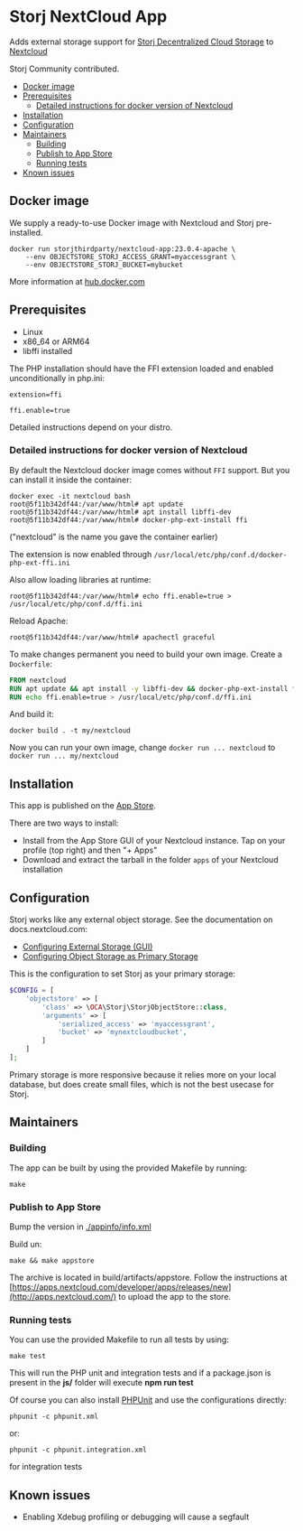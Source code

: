 # Storj NextCloud App

Adds external storage support for [Storj Decentralized Cloud Storage](https://storj.io) to [Nextcloud](https://nextcloud.com/)

Storj Community contributed.

* [Docker image](#docker-image)
* [Prerequisites](#prerequisites)
    * [Detailed instructions for docker version of Nextcloud](#detailed-instructions-for-docker-version-of-nextcloud)
* [Installation](#installation)
* [Configuration](#configuration)
* [Maintainers](#maintainers)
    * [Building](#building)
    * [Publish to App Store](#publish-to-app-store)
    * [Running tests](#running-tests)
* [Known issues](#known-issues)

## Docker image

We supply a ready-to-use Docker image with Nextcloud and Storj pre-installed. 

```
docker run storjthirdparty/nextcloud-app:23.0.4-apache \
    --env OBJECTSTORE_STORJ_ACCESS_GRANT=myaccessgrant \
    --env OBJECTSTORE_STORJ_BUCKET=mybucket
```

More information at [hub.docker.com](https://hub.docker.com/r/storjthirdparty/nextcloud-app)

## Prerequisites

- Linux
- x86_64 or ARM64
- libffi installed

The PHP installation should have the FFI extension loaded and enabled unconditionally in php.ini:

```
extension=ffi

ffi.enable=true
```

Detailed instructions depend on your distro.

### Detailed instructions for docker version of Nextcloud

By default the Nextcloud docker image comes without `FFI` support. But you can install it inside the container:

```
docker exec -it nextcloud bash
root@5f11b342df44:/var/www/html# apt update 
root@5f11b342df44:/var/www/html# apt install libffi-dev
root@5f11b342df44:/var/www/html# docker-php-ext-install ffi
```

("nextcloud" is the name you gave the container earlier)

The extension is now enabled through `/usr/local/etc/php/conf.d/docker-php-ext-ffi.ini`

Also allow loading libraries at runtime:

```
root@5f11b342df44:/var/www/html# echo ffi.enable=true > /usr/local/etc/php/conf.d/ffi.ini
```

Reload Apache:

```
root@5f11b342df44:/var/www/html# apachectl graceful
```

To make changes permanent you need to build your own image. Create a `Dockerfile`:

```Dockerfile
FROM nextcloud
RUN apt update && apt install -y libffi-dev && docker-php-ext-install ffi
RUN echo ffi.enable=true > /usr/local/etc/php/conf.d/ffi.ini
```

And build it:

```
docker build . -t my/nextcloud
```

Now you can run your own image, change `docker run ... nextcloud` to `docker run ... my/nextcloud`

## Installation

This app is published on the [App Store](https://apps.nextcloud.com/apps/storj).

There are two ways to install:
- Install from the App Store GUI of your Nextcloud instance. Tap on your profile (top right) and then "+ Apps"
- Download and extract the tarball in the folder `apps` of your Nextcloud installation

## Configuration

Storj works like any external object storage. See the documentation on docs.nextcloud.com:

* [Configuring External Storage (GUI)](https://docs.nextcloud.com/server/24/admin_manual/configuration_files/external_storage_configuration_gui.html)
* [Configuring Object Storage as Primary Storage](https://docs.nextcloud.com/server/24/admin_manual/configuration_files/primary_storage.html)

This is the configuration to set Storj as your primary storage:

```php
$CONFIG = [
    'objectstore' => [
        'class' => \OCA\Storj\StorjObjectStore::class,
        'arguments' => [
            'serialized_access' => 'myaccessgrant',
            'bucket' => 'mynextcloudbucket',
        ]
    ]
];
```

Primary storage is more responsive because it relies more on your local database, but does create small files, which is not the best usecase for Storj.

## Maintainers

### Building

The app can be built by using the provided Makefile by running:

    make

### Publish to App Store

Bump the version in [./appinfo/info.xml](./appinfo/info.xml)

Build un:

    make && make appstore

The archive is located in build/artifacts/appstore. 
Follow the instructions at [https://apps.nextcloud.com/developer/apps/releases/new](http://apps.nextcloud.com/) to upload the app to the store.

### Running tests

You can use the provided Makefile to run all tests by using:

    make test

This will run the PHP unit and integration tests and if a package.json is present in the **js/** folder will execute **npm run test**

Of course you can also install [PHPUnit](http://phpunit.de/getting-started.html) and use the configurations directly:

    phpunit -c phpunit.xml

or:

    phpunit -c phpunit.integration.xml

for integration tests

## Known issues

- Enabling Xdebug profiling or debugging will cause a segfault
